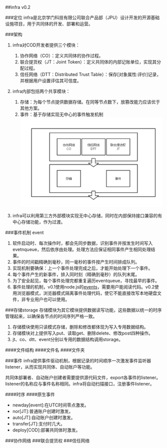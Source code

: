 ##infra
v0.2

###定位
infra是北京学门科技有限公司联合产品部（JPU）设计开发的开源基础设施项目，用于共同体的开发、部署和运营。

###架构
1. infra对COD开发者提供三个模块：
	1. 协作网络（CO）：定义共同体的协作过程。
	2. 联合提货权（JT：Joint Token）：定义共同体的内部记账单位，实现其分配过程。
	3. 信任网络（DTT：Distributed Trust Table）：保存[对象属性:评价]记录，并根据用户设置评估其可信度。
2. infra内部包括两个共享模块：
	1. 存储：为每个节点提供数据存储。在同等节点数下，放篡改能力应该优于其他方案。
	2. 事件：基于存储实现无中心的事件触发机制
	![架构](/img/infra.structure.png)

3. infra可以利用第三方外部模块实现无中心存储，同时在内部保持接口兼容的有中心存储功能，作为过渡。


###事件机制 event
1. 软件启动时、每次操作时，都会先同步数据，识别事件并按发生时间写入evetnqueue，然后依序由处理。处理方法应保证相同事件产生相同处理结果。
2. 事件的时间戳精确到毫秒，同一毫秒的事件按产生时间排成队列。
3. 实现机制要确保：上一个事件处理完成之后，才能开始处理下一个事件。
4. 每个事件产生的新事件，排入同时刻（精确到毫秒）的队列末尾。
5. 为了安全起见，每个事件处理完都重复遍历eventqueue，寻找最早的事件。
6. 事件处理的机制，v0.1使用node.js的[events](https://nodejs.org/api/events.html)，需要用户能阅读代码。v0.2使用浏览器模式，浏览器模式隔离事件处理代码，使它不能直接改写本地硬盘文件，非专业用户也可以使用。

###存储storage
存储模块为其它模块提供数据读写功能，这些数据以统一的时序管理起来，以确保各节点的时间序列严格一致。

1. 存储模块使用只读模式存储，删除和修改都体现为写入专用数据结构。
2. 存储模块对上提供写入put、读取get、删除delete、修改post四种操作。
3. jt、co、dtt、event分别以专用的数据结构调用storage。

####文件结构
####文件名
####文件夹

###事件
infra提供事件驱动机制，根据记录的时间顺序一次激发事件监听器listener，从而实现共同体、自动账户等功能。

共同体部署者、自动账户创建者需要提供源代码文件，export各事件的listener。listener的名称应与事件名称相同。infra将自动扫描接口，注册事件listener。

####时序
####原生事件
* newday[event]:在UTC时间零点激发。
* nor[JT]:普通账户创建时激发。
* auto[JT]:自动账户创建时激发。
* transfer[JT]:支付时几大。
* deploy[COD]:部署共同体时激发。

###协作网络
###联合提货权
###信任网络